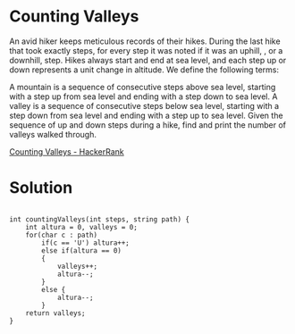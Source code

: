 # Counting Valleys

An avid hiker keeps meticulous records of their hikes. During the last hike that took exactly  steps, for every step it was noted if it was an uphill, , or a downhill,  step. Hikes always start and end at sea level, and each step up or down represents a  unit change in altitude. We define the following terms:

A mountain is a sequence of consecutive steps above sea level, starting with a step up from sea level and ending with a step down to sea level.
A valley is a sequence of consecutive steps below sea level, starting with a step down from sea level and ending with a step up to sea level.
Given the sequence of up and down steps during a hike, find and print the number of valleys walked through.

[Counting Valleys - HackerRank](https://www.hackerrank.com/challenges/counting-valleys/problem?isFullScreen=true)

# Solution

```

int countingValleys(int steps, string path) {
    int altura = 0, valleys = 0;
    for(char c : path)
        if(c == 'U') altura++;
        else if(altura == 0)
        {
            valleys++;
            altura--;
        }
        else {
            altura--;
        }
    return valleys;
}

```

